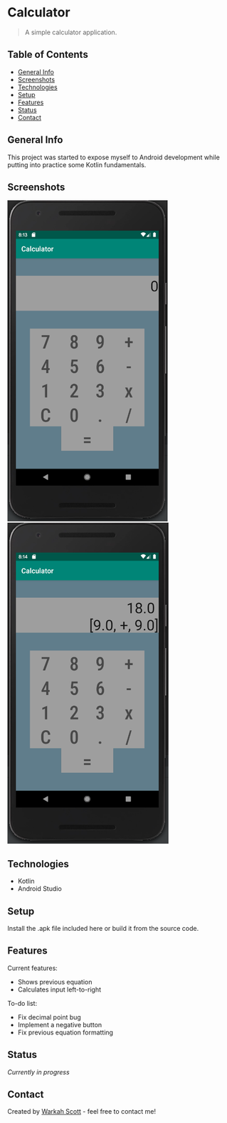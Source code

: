 # Calculator
> A simple calculator application.

## Table of Contents
* [General Info](#general-info)
* [Screenshots](#screenshots)
* [Technologies](#technologies)
* [Setup](#setup)
* [Features](#features)
* [Status](#status)
* [Contact](#contact)

## General Info
This project was started to expose myself to Android development while putting into practice some Kotlin fundamentals.

## Screenshots
![Startup screen.](./img/Sample.png)
![Example calculation.](./img/Sample2.png)

## Technologies
* Kotlin
* Android Studio

## Setup
Install the .apk file included here or build it from the source code.

## Features
Current features:
* Shows previous equation
* Calculates input left-to-right

To-do list:
* Fix decimal point bug
* Implement a negative button
* Fix previous equation formatting

## Status
_Currently in progress_

## Contact
Created by [Warkah Scott](https://www.linkedin.com/in/warkahscott/) - feel free to contact me!
